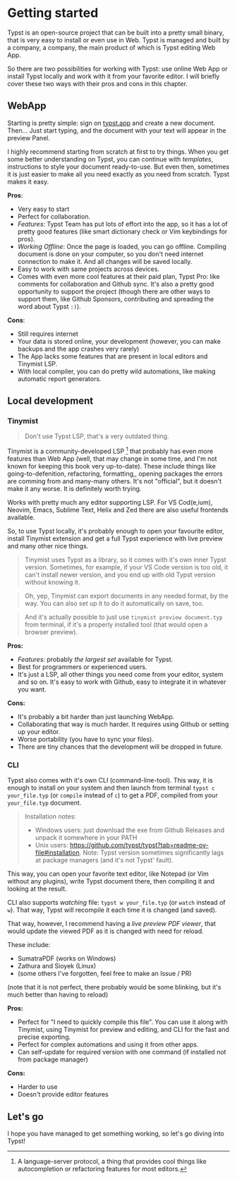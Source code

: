 # Getting started

Typst is an open-source project that can be built into a pretty small binary, that is very easy to install or even use in Web. Typst is managed and built by a company, a company, the main product of which is Typst editing Web App.

So there are two possibilities for working with Typst: use online Web App or install Typst locally and work with it from your favorite editor. I will briefly cover these two ways with their pros and cons in this chapter.

## WebApp

Starting is pretty simple: sign on [typst.app](https://typst.app) and create a new document. Then... Just start typing, and the document with your text will appear in the preview Panel.

I highly recommend starting from scratch at first to try things. When you get some better understanding on Typst, you can continue with _templates_, instructions to style your document ready-to-use. But even then, sometimes it is just easier to make all you need exactly as you need from scratch. Typst makes it easy.

**Pros**:

- Very easy to start
- Perfect for collaboration.
- _Features:_ Typst Team has put lots of effort into the app, so it has a lot of pretty good features (like smart dictionary check or Vim keybindings for pros).
- _Working Offline_: Once the page is loaded, you can go offline. Compiling document is done on your computer, so you don't need internet connection to make it. And all changes will be saved locally. 
- Easy to work with same projects across devices.
- Comes with even more cool features at their paid plan, Typst Pro: like comments for collaboration and Github sync. 
  It's also a pretty good opportunity to support the project (though there are other ways to support them, like Github Sponsors, contributing and spreading the word about Typst `:)`).

**Cons**:

- Still requires internet
- Your data is stored online, your development (however, you can make backups and the app crashes very rarely)
- The App lacks some features that are present in local editors and Tinymist LSP.
- With local compiler, you can do pretty wild automations, like making automatic report generators.


## Local development

### Tinymist

> Don't use Typst LSP, that's a very outdated thing.

Tinymist is a community-developed LSP [^1] that probably has even more features than Web App (well, that may change in some time, and I'm not known for keeping this book very up-to-date). These include things like going-to-defenition, refactoring, formatting,, opening packages the errors are comming from and many-many others. It's not "official", but it doesn't make it any worse. It is definitely worth trying.

Works with pretty much any editor supporting LSP. For VS Cod(e,ium), Neovim, Emacs, Sublime Text, Helix and Zed there are also useful frontends available.

So, to use Typst locally, it's probably enough to open your favourite editor, install Tinymist extension and get a full Typst experience with live preview and many other nice things.

> Tinymist uses Typst as a library, so it comes with it's own inner Typst version. Sometimes, for example, if your VS Code version is too old, it can't install newer version, and you end up with old Typst version without knowing it.

> Oh, yep, Tinymist can export documents in any needed format, by the way. You can also set up it to do it automatically on save, too.

> And it's actually possible to just use `tinymist preview document.typ` from terminal, if it's a properly installed tool (that would open a browser preview).

**Pros:**

- _Features:_ probably _the largest set_ available for Typst.
- Best for programmers or experienced users.
- It's just a LSP, all other things you need come from your editor, system and so on. It's easy to work with Github, easy to integrate it in whatever you want.

**Cons:**

- It's probably a bit harder than just launching WebApp.
- Collaborating that way is much harder. It requires using Github or setting up your editor.
- Worse portability (you have to sync your files).
- There are tiny chances that the development will be dropped in future.

### CLI

Typst also comes with it's own CLI (command-line-tool). This way, it is enough to install on your system and then launch from terminal `typst c your_file.typ` (or `compile` instead of `c`) to get a PDF, compiled from your `your_file.typ` document.

> Installation notes:
> - Windows users: just download the exe from Github Releases and unpack it somewhere in your PATH
> - Unix users: https://github.com/typst/typst?tab=readme-ov-file#installation.
>   Note: Typst version sometimes significantly lags at package managers (and it's not Typst' fault).

This way, you can open your favorite text editor, like Notepad (or Vim without any plugins), write Typst document there, then compiling it and looking at the result.

CLI also supports _watching_ file: `typst w your_file.typ` (or `watch` instead of `w`). That way, Typst will recompile it each time it is changed (and saved).

That way, however, I recommend having a _live preview PDF viewer_, that would update the viewed PDF as it is changed with need for reload.

These include:

- SumatraPDF (works on Windows)
- Zathura and Sioyek (Linux)
- (some others I've forgotten, feel free to make an Issue / PR)

(note that it is not perfect, there probably would be some blinking, but it's much better than having to reload)

**Pros:**
- Perfect for "I need to quickly compile this file". You can use it along with Tinymist, using Tinymist for preview and editing, and CLI for the fast and precise exporting.
- Perfect for complex automations and using it from other apps.
- Can self-update for required version with one command (if installed not from package manager)

**Cons:**
- Harder to use
- Doesn't provide editor features

## Let's go

I hope you have managed to get something working, so let's go diving into Typst!

[^1]: A language-server protocol, a thing that provides cool things like autocompletion or refactoring features for most editors.